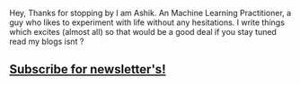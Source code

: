 Hey, Thanks for stopping by I am Ashik. An Machine Learning Practitioner, a guy who likes to experiment with life without any hesitations. I write things which excites (almost all) so that would be a good deal if you stay tuned read my blogs isnt ? 

## [Subscribe for newsletter's!]()





